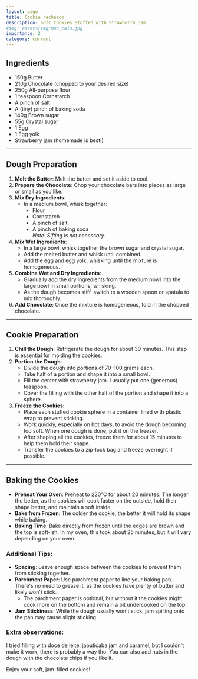 ```yaml
---
layout: page
title: Cookie recheado
description: Soft Cookies Stuffed with Strawberry Jam
#img: assets/img/man_caio.jpg
importance: 2
category: current
---
```


## Ingredients

- 150g Butter
- 210g Chocolate (chopped to your desired size)
- 250g All-purpose flour
- 1 teaspoon Cornstarch
- A pinch of salt
- A (tiny) pinch of baking soda
- 140g Brown sugar
- 55g Crystal sugar
- 1 Egg
- 1 Egg yolk
- Strawberry jam (homemade is best!)

---

## Dough Preparation
1. **Melt the Butter**: Melt the butter and set it aside to cool.
2. **Prepare the Chocolate**: Chop your chocolate bars into pieces as large or small as you like.
3. **Mix Dry Ingredients**:
   - In a medium bowl, whisk together:
     - Flour
     - Cornstarch
     - A pinch of salt
     - A pinch of baking soda  
   *Note: Sifting is not necessary.*
4. **Mix Wet Ingredients**:
   - In a large bowl, whisk together the brown sugar and crystal sugar.
   - Add the melted butter and whisk until combined.
   - Add the egg and egg yolk, whisking until the mixture is homogeneous.
5. **Combine Wet and Dry Ingredients**:
   - Gradually add the dry ingredients from the medium bowl into the large bowl in small portions, whisking.
   - As the dough becomes stiff, switch to a wooden spoon or spatula to mix thoroughly.
6. **Add Chocolate**: Once the mixture is homogeneous, fold in the chopped chocolate.

---

## Cookie Preparation
1. **Chill the Dough**: Refrigerate the dough for about 30 minutes. This step is essential for molding the cookies.
2. **Portion the Dough**:
   - Divide the dough into portions of 70–100 grams each.
   - Take half of a portion and shape it into a small bowl.
   - Fill the center with strawberry jam. I usually put one (generous) teaspoon. 
   - Cover the filling with the other half of the portion and shape it into a sphere.
3. **Freeze the Cookies**:
   - Place each stuffed cookie sphere in a container lined with plastic wrap to prevent sticking.
   - Work quickly, especially on hot days, to avoid the dough becoming too soft. When one dough is done, put it on the freezer.
   - After shaping all the cookies, freeze them for about 15 minutes to help them hold their shape.
   - Transfer the cookies to a zip-lock bag and freeze overnight if possible.

---

## Baking the Cookies
- **Preheat Your Oven**: Preheat to 220°C for about 20 minutes. The longer the better, as the cookies will cook faster on the outside, hold their shape better, and maintain a soft inside.
- **Bake from Frozen**: The colder the cookie, the better it will hold its shape while baking.
- **Baking Time**: Bake directly from frozen until the edges are brown and the top is soft-ish. In my oven, this took about 25 minutes, but it will vary depending on your oven.

### Additional Tips:
- **Spacing**: Leave enough space between the cookies to prevent them from sticking together.
- **Parchment Paper**: Use parchment paper to line your baking pan. There's no need to grease it, as the cookies have plenty of butter and likely won't stick. 
  - The parchment paper is optional, but without it the cookies might cook more on the bottom and remain a bit undercooked on the top.
- **Jam Stickiness**: While the dough usually won't stick, jam spilling onto the pan may cause slight sticking.

### Extra observations:
I tried filling with doce de leite, jabuticaba jam and caramel, but I couldn't make it work, there is probably a way tho. You can also add nuts in the dough with the chocolate chips if you like it.

Enjoy your soft, jam-filled cookies!
